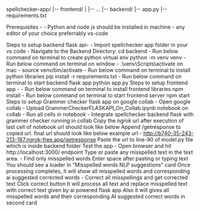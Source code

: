 spellchecker-app/
|-- frontend/
|   |-- ...
|-- backend/
    |-- app.py
    |-- requirements.txt

Prerequisites -
    - Python and node js should be installed in machine
    - any editor of your choice preferrably vs-code
    
Steps to setup backend flask api-
    - Import spellchecker app folder in your vs code
    - Navigate to the Backend Directory: cd backend
    - Run below command on terminal to create python virtual env
        python -m venv venv
    - Run below command on terminal 
        on window - .\venv\Scripts\activate
        on mac - source venv/bin/activate
    - Run below command on terminal to install python libraries
        pip install -r requirements.txt
    - Run below command on terminal to start backend flask app
        python app.py
Steps to setup frontend app -
    - Run below command on terminal to install frontend libraries
        npm install
    - Run below command on terminal to start frontend server
        npm start
Steps to setup Grammer checker flask app on google collab 
    - Open google collab
    - Upload GrammerCheckerFLASKAPI_On_Collab.ipynb notebook on collab
    - Run all cells in notebook
    - Integrate spellchecker backend flask with grammer checker running in collab
        Copy the ngrok url after execution of last cell of notebook url should look like below
        Append /getresponse to copied url. final url should look like below
          example url - http://b740-35-243-213-187.ngrok-free.app/getresponse
        Paste the url to line-90 of model.py file which is inside backend folder
Test the app -
    Open browser and hit http://localhost:3000/ endpoint
    Type or paste any misspelled text in the text area.
    - Find only misspelled words 
        Enter space after pasting or typing text
        You should see a loader in "Misspelled words NLP suggestions" card
        Once processing completes, it will show all misspelled words and corresponding ai suggested corrected words
    - Correct all misspellings and get corrected text
        Click correct button
        It will process all text and replace misspelled text with correct text given by ai powered flask app
        Also it will gives all misspelled words and their corresponding AI suggested correct words in second card